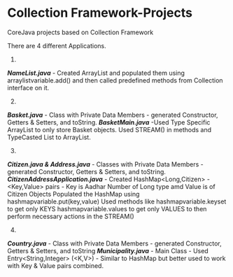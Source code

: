 # Collection Framework-Projects
CoreJava projects based on Collection Framework

There are 4 different Applications.

1)
***NameList.java*** - Created ArrayList and populated them using arraylistvariable.add() and then called predefined methods from Collection interface on it.

2)
***Basket.java*** - Class with Private Data Members - generated Constructor, Getters & Setters, and toString.
***BasketMain.java*** -Used Type Specific ArrayList<Basket> to only store Basket objects. Used STREAM() in methods and TypeCasted List to ArrayList. 
  
3)  
***Citizen.java & Address.java*** - Classes with Private Data Members - generated Constructor, Getters & Setters, and toString.
***CitizenAddressApplication.java*** - Created HashMap<Long,Citizen> - <Key,Value> pairs - Key is Aadhar Number of Long type amd Value is of Citizen Objects
                                 Populated the HashMap using hashmapvariable.put(key,value)
                                 Used methods like hashmapvariable.keyset to get only KEYS
                                                   hashmapvariable.values to get only VALUES to then perform necessary actions in the STREAM()
  
4)
***Country.java*** - Class with Private Data Members - generated Constructor, Getters & Setters, and toString
***Municipality.java*** - Main Class - Used Entry<String,Integer> (<K,V>) - Similar to HashMap but better used to work with Key & Value pairs combined.
 

